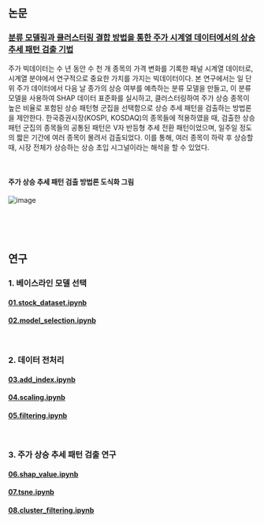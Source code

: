 ## 논문
### [분류 모델링과 클러스터링 결합 방법을 통한 주가 시계열 데이터에서의 상승 추세 패턴 검출 기법](https://www.dbpia.co.kr/journal/articleDetail?nodeId=NODE11224523) 
주가 빅데이터는 수 년 동안 수 천 개 종목의 가격 변화를 기록한 패널 시계열 데이터로, 시계열 분야에서  연구적으로  중요한  가치를  가지는  빅데이터이다.  본  연구에서는  일  단위  주가  데이터에서  다음  날 종가의 상승 여부를 예측하는 분류 모델을 만들고, 이 분류 모델을 사용하여 SHAP 데이터 표준화를 실시하고,  클러스터링하여  주가  상승  종목이  높은  비율로  포함된  상승  패턴형  군집을  선택함으로  상승  추세 패턴을  검출하는  방법론을  제안한다.  한국증권시장(KOSPI,  KOSDAQ)의  종목들에  적용하였을  때,  검출한 상승  패턴  군집의  종목들의  공통된  패턴은  V자  반등형  추세  전환  패턴이었으며,  일주일  정도의  짧은  기간에 여러  종목이  몰려서  검출되었다.  이를  통해,  여러  종목이  하락  후  상승할  때,  시장  전체가  상승하는  상승 초입  시그널이라는  해석을  할  수  있었다.   

<br>

#### **주가 상승 추세 패턴 검출 방법론 도식화 그림** 
![image](https://github.com/ag-su/stock_prediction_research/assets/72302404/77b80b45-b0ac-4af3-8586-8eaf25759f0b)


<br>
<br>
<br>

## 연구
### 1. 베이스라인 모델 선택 
#### [01.stock_dataset.ipynb](https://github.com/ag-su/stock_prediction_research/blob/main/01.stock_dataset.ipynb)


#### [02.model_selection.ipynb](https://github.com/ag-su/stock_prediction_research/blob/main/02.model_selection.ipynb)


<br>



### 2. 데이터 전처리 
#### [03.add_index.ipynb](https://github.com/ag-su/stock_prediction_research/blob/main/03.add_index.ipynb)


#### [04.scaling.ipynb](https://github.com/ag-su/stock_prediction_research/blob/main/04.scaling.ipynb)


#### [05.filtering.ipynb](https://github.com/ag-su/stock_prediction_research/blob/main/05.filtering.ipynb)


<br>


### 3. 주가 상승 추세 패턴 검출 연구
#### [06.shap_value.ipynb](https://github.com/ag-su/stock_prediction_research/blob/main/06.shap_value.ipynb)


#### [07.tsne.ipynb](https://github.com/ag-su/stock_prediction_research/blob/main/07.tsne.ipynb)


#### [08.cluster_filtering.ipynb](https://github.com/ag-su/stock_prediction_research/blob/main/08.cluster_filtering.ipynb)

